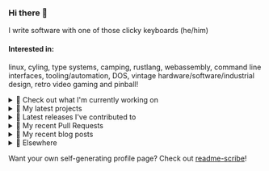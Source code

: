 ### Hi there 👋

I write software with one of those clicky keyboards (he/him)

#### Interested in:
linux, cyling, type systems, camping, rustlang, webassembly, command line interfaces, tooling/automation, DOS, vintage hardware/software/industrial design, retro video gaming and pinball!
<details><summary>👀 Check out what I'm currently working on</summary><br />

- [MetaMask/action-npm-publish](https://github.com/MetaMask/action-npm-publish) - GitHub Action to publish to NPM (6 days ago)
- [MetaMask/core](https://github.com/MetaMask/core) - This monorepo is a collection of packages used across multiple MetaMask clients (9 months ago)
</details>

<details><summary>🌱 My latest projects</summary><br />

- [rickycodes/misterfpga_font_randomizer](https://github.com/rickycodes/misterfpga_font_randomizer) - randomise the font setting for MiSTer FPGA
- [rickycodes/win98config](https://github.com/rickycodes/win98config) - Example multi-boot setup for window98
- [rickycodes/kitties](https://github.com/rickycodes/kitties) - micro site to browse CryptoKitties
- [rickycodes/pve-no-subscription](https://github.com/rickycodes/pve-no-subscription) - Proxmox VE No-Subscription Removal
- [rickycodes/ftse-rs](https://github.com/rickycodes/ftse-rs) - scrape and filter hl.co.uk market summaries
</details>

<details><summary>🔭 Latest releases I've contributed to</summary><br />

- [MetaMask/core](https://github.com/MetaMask/core) ([v298.0.0](https://github.com/MetaMask/core/releases/tag/v298.0.0), today) - This monorepo is a collection of packages used across multiple MetaMask clients
- [MetaMask/action-npm-publish](https://github.com/MetaMask/action-npm-publish) ([v5.2.0](https://github.com/MetaMask/action-npm-publish/releases/tag/v5.2.0), 7 months ago) - GitHub Action to publish to NPM
</details>

<details><summary>🔨 My recent Pull Requests</summary><br />

- [Fix backwards diff](https://github.com/MetaMask/action-npm-publish/pull/98) on [MetaMask/action-npm-publish](https://github.com/MetaMask/action-npm-publish) (1 week ago)
- [Disable debug output in non-debug environments](https://github.com/MetaMask/action-npm-publish/pull/94) on [MetaMask/action-npm-publish](https://github.com/MetaMask/action-npm-publish) (7 months ago)
- [Only show packages in the dry run that need publishing](https://github.com/MetaMask/action-npm-publish/pull/90) on [MetaMask/action-npm-publish](https://github.com/MetaMask/action-npm-publish) (8 months ago)
- [remove default channel](https://github.com/MetaMask/action-npm-publish/pull/73) on [MetaMask/action-npm-publish](https://github.com/MetaMask/action-npm-publish) (9 months ago)
- [Improve Dry Run Output](https://github.com/MetaMask/action-npm-publish/pull/64) on [MetaMask/action-npm-publish](https://github.com/MetaMask/action-npm-publish) (10 months ago)
</details>

<details><summary>📜 My recent blog posts</summary><br />

- [Publishing my Website to the peer-to-peer Web](//ricky.codes/blog/posts/publishing-to-the-peer-to-peer-web/) (6 years ago)
</details>

<details><summary>🔗 Elsewhere</summary><br />

- Web: https://ricky.codes
- Twitter: https://twitter.com/rickycodes
- Blog: https://ricky.codes/blog
</details>

Want your own self-generating profile page? Check out [readme-scribe](https://github.com/muesli/readme-scribe)!

